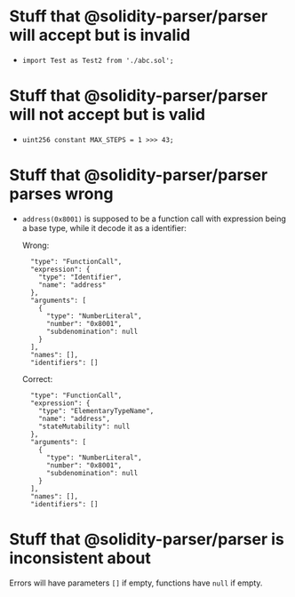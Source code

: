 # Stuff that @solidity-parser/parser will accept but is invalid

- `import Test as Test2 from './abc.sol';`

# Stuff that @solidity-parser/parser will not accept but is valid

- `uint256 constant MAX_STEPS = 1 >>> 43;`

# Stuff that @solidity-parser/parser parses wrong

- `address(0x8001)`
  is supposed to be a function call with expression being a base type, while it
  decode it as a identifier:

  Wrong:
  ```
    "type": "FunctionCall",
    "expression": {
      "type": "Identifier",
      "name": "address"
    },
    "arguments": [
      {
        "type": "NumberLiteral",
        "number": "0x8001",
        "subdenomination": null
      }
    ],
    "names": [],
    "identifiers": []
  ```

  Correct:
  ```
    "type": "FunctionCall",
    "expression": {
      "type": "ElementaryTypeName",
      "name": "address",
      "stateMutability": null
    },
    "arguments": [
      {
        "type": "NumberLiteral",
        "number": "0x8001",
        "subdenomination": null
      }
    ],
    "names": [],
    "identifiers": []
  ```

# Stuff that @solidity-parser/parser is inconsistent about

Errors will have parameters `[]` if empty, functions have `null` if empty.
